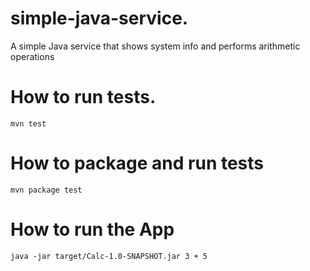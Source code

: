 # simple-java-service.
A simple Java service that shows system info and performs arithmetic operations

# How to run tests.
```
mvn test
```
# How to package and run tests
```
mvn package test
```
# How to run the App
```
java -jar target/Calc-1.0-SNAPSHOT.jar 3 + 5
```
